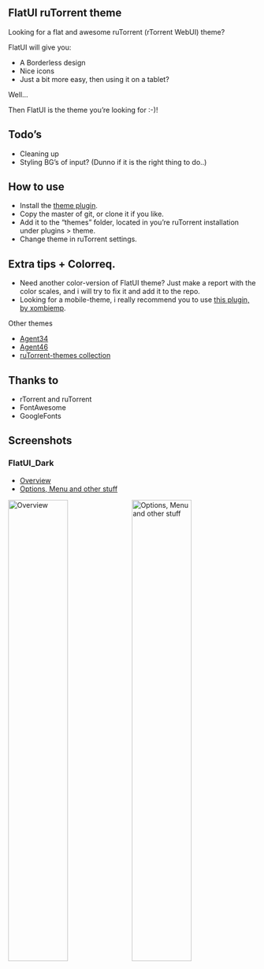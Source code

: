 FlatUI ruTorrent theme
------------------------------
Looking for a flat and awesome ruTorrent (rTorrent WebUI) theme?

FlatUI will give you:
* A Borderless design
* Nice icons
* Just a bit more easy, then using it on a tablet?

Well… 

Then FlatUI is the theme you’re looking for :-)!

Todo’s
------------------------------
* Cleaning up
* Styling BG’s of input? (Dunno if it is the right thing to do..)

How to use
------------------------------
* Install the [theme plugin](https://code.google.com/p/rutorrent/wiki/PluginTheme).
* Copy the master of git, or clone it if you like.
* Add it to the “themes” folder, located in you’re ruTorrent installation under plugins > theme.
* Change theme in ruTorrent settings.

Extra tips + Colorreq.
------------------------------
* Need another color-version of FlatUI theme? Just make a report with the color scales, and i will try to fix it and add it to the repo.
* Looking for a mobile-theme, i really recommend you to use [this plugin, by xombiemp](https://github.com/xombiemp/rutorrentMobile).

Other themes
* [Agent34](https://code.google.com/p/agent34/)
* [Agent46](https://code.google.com/p/agent46/)
* [ruTorrent-themes collection](https://github.com/InAnimaTe/rutorrent-themes/)

Thanks to
------------------------------
* rTorrent and ruTorrent
* FontAwesome
* GoogleFonts

Screenshots
------------------------------
### FlatUI_Dark
* [Overview](http://i.imgur.com/JG8QhqQ.png)
* [Options, Menu and other stuff](http://i.imgur.com/9UIIN6N.png)

<img title="Overview" src="http://i.imgur.com/JG8QhqQ.png" width="49%"> <img title="Options, Menu and other stuff" src="http://i.imgur.com/9UIIN6N.png" width="49%">
